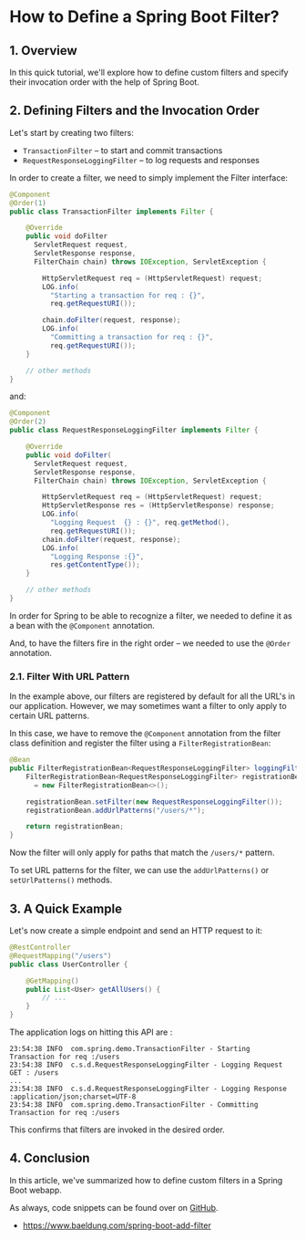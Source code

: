 # How to Define a Spring Boot Filter?

## 1. Overview

In this quick tutorial, we'll explore how to define custom filters and specify their invocation order with the help of Spring Boot.

## 2. Defining Filters and the Invocation Order

Let's start by creating two filters:

- `TransactionFilter` – to start and commit transactions
- `RequestResponseLoggingFilter` – to log requests and responses

In order to create a filter, we need to simply implement the Filter interface:


```java
@Component
@Order(1)
public class TransactionFilter implements Filter {

    @Override
    public void doFilter
      ServletRequest request,
      ServletResponse response,
      FilterChain chain) throws IOException, ServletException {

        HttpServletRequest req = (HttpServletRequest) request;
        LOG.info(
          "Starting a transaction for req : {}",
          req.getRequestURI());

        chain.doFilter(request, response);
        LOG.info(
          "Committing a transaction for req : {}",
          req.getRequestURI());
    }

    // other methods
}
```

and:


```java
@Component
@Order(2)
public class RequestResponseLoggingFilter implements Filter {

    @Override
    public void doFilter(
      ServletRequest request,
      ServletResponse response,
      FilterChain chain) throws IOException, ServletException {

        HttpServletRequest req = (HttpServletRequest) request;
        HttpServletResponse res = (HttpServletResponse) response;
        LOG.info(
          "Logging Request  {} : {}", req.getMethod(),
          req.getRequestURI());
        chain.doFilter(request, response);
        LOG.info(
          "Logging Response :{}",
          res.getContentType());
    }

    // other methods
}
```

In order for Spring to be able to recognize a filter, we needed to define it as a bean with the `@Component` annotation.

And, to have the filters fire in the right order – we needed to use the `@Order` annotation.

### 2.1. Filter With URL Pattern

In the example above, our filters are registered by default for all the URL's in our application. However, we may sometimes want a filter to only apply to certain URL patterns.

In this case, we have to remove the `@Component` annotation from the filter class definition and register the filter using a `FilterRegistrationBean`:

```java
@Bean
public FilterRegistrationBean<RequestResponseLoggingFilter> loggingFilter(){
    FilterRegistrationBean<RequestResponseLoggingFilter> registrationBean
      = new FilterRegistrationBean<>();

    registrationBean.setFilter(new RequestResponseLoggingFilter());
    registrationBean.addUrlPatterns("/users/*");

    return registrationBean;    
}
```

Now the filter will only apply for paths that match the `/users/*` pattern.

To set URL patterns for the filter, we can use the `addUrlPatterns()` or `setUrlPatterns()` methods.

## 3. A Quick Example

Let's now create a simple endpoint and send an HTTP request to it:

```java
@RestController
@RequestMapping("/users")
public class UserController {

    @GetMapping()
    public List<User> getAllUsers() {
        // ...
    }
}
```

The application logs on hitting this API are :

```
23:54:38 INFO  com.spring.demo.TransactionFilter - Starting Transaction for req :/users
23:54:38 INFO  c.s.d.RequestResponseLoggingFilter - Logging Request  GET : /users
...
23:54:38 INFO  c.s.d.RequestResponseLoggingFilter - Logging Response :application/json;charset=UTF-8
23:54:38 INFO  com.spring.demo.TransactionFilter - Committing Transaction for req :/users
```

This confirms that filters are invoked in the desired order.

## 4. Conclusion

In this article, we've summarized how to define custom filters in a Spring Boot webapp.

As always, code snippets can be found over on [GitHub](https://github.com/eugenp/tutorials/tree/master/spring-boot-modules/spring-boot-basic-customization).



- <https://www.baeldung.com/spring-boot-add-filter>
